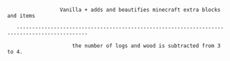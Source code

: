                      Vanilla + adds and beautifies minecraft extra blocks and items

       ---------------------------------------------------------------------------------------------

                         the number of logs and wood is subtracted from 3 to 4.
